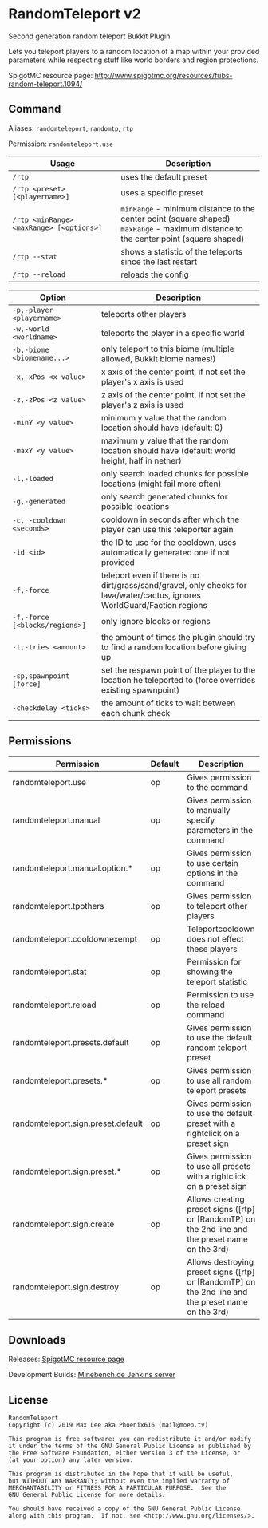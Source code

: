 RandomTeleport v2
==============

Second generation random teleport Bukkit Plugin.

Lets you teleport players to a random location of a map within your provided parameters while respecting stuff like world borders and region protections.

SpigotMC resource page: http://www.spigotmc.org/resources/fubs-random-teleport.1094/

## Command

Aliases: `randomteleport`, `randomtp`, `rtp`

Permission: `randomteleport.use`

| Usage                                    | Description                                                                                                                              |
|------------------------------------------|------------------------------------------------------------------------------------------------------------------------------------------|
| `/rtp`                                   | uses the default preset                                                                                                                  |
| `/rtp <preset> [<playername>]`           | uses a specific preset                                                                                                                   |
| `/rtp <minRange> <maxRange> [<options>]` | `minRange` - minimum distance to the center point (square shaped) <br> `maxRange` - maximum distance to the center point (square shaped) |
| `/rtp --stat`                            | shows a statistic of the teleports since the last restart                                                                                |
| `/rtp --reload`                          | reloads the config                                                                                                                       |

| Option                         | Description                                                                                                                |
|--------------------------------|----------------------------------------------------------------------------------------------------------------------------|
| `-p,-player <playername>`      | teleports other players                                                                                                    |
| `-w,-world <worldname>`        | teleports the player in a specific world                                                                                   |
| `-b,-biome <biomename...>`     | only teleport to this biome (multiple allowed, Bukkit biome names!)                                                        |
| `-x,-xPos <x value>`           | x axis of the center point, if not set the player's x axis is used                                                         |
| `-z,-zPos <z value>`           | z axis of the center point, if not set the player's z axis is used                                                         |
| `-minY <y value>`              | minimum y value that the random location should have (default: 0)                                                          |
| `-maxY <y value>`              | maximum y value that the random location should have (default: world height, half in nether)                               |
| `-l,-loaded`                   | only search loaded chunks for possible locations (might fail more often)                                                   |
| `-g,-generated`                | only search generated chunks for possible locations                                                                        |
| `-c, -cooldown <seconds>`      | cooldown in seconds after which the player can use this teleporter again                                                   |
| `-id <id>`                     | the ID to use for the cooldown, uses automatically generated one if not provided                                           |
| `-f,-force`                    | teleport even if there is no dirt/grass/sand/gravel, only checks for lava/water/cactus, ignores WorldGuard/Faction regions |
| `-f,-force [<blocks/regions>]` | only ignore blocks or regions                                                                                              |
| `-t,-tries <amount>`           | the amount of times the plugin should try to find a random location before giving up                                       |
| `-sp,spawnpoint [force]`       | set the respawn point of the player to the location he teleported to (force overrides existing spawnpoint)                 |
| `-checkdelay <ticks>`          | the amount of ticks to wait between each chunk check                                                                       |

## Permissions

Permission                          | Default | Description
------------------------------------|---------|---------------------------
randomteleport.use                  | op      | Gives permission to the command
randomteleport.manual               | op      | Gives permission to manually specify parameters in the command
randomteleport.manual.option.*      | op      | Gives permission to use certain options in the command
randomteleport.tpothers             | op      | Gives permission to teleport other players
randomteleport.cooldownexempt       | op      | Teleportcooldown does not effect these players
randomteleport.stat                 | op      | Permission for showing the teleport statistic
randomteleport.reload               | op      | Permission to use the reload command 
randomteleport.presets.default      | op      | Gives permission to use the default random teleport preset
randomteleport.presets.*            | op      | Gives permission to use all random teleport presets
randomteleport.sign.preset.default  | op      | Gives permission to use the default preset with a rightclick on a preset sign
randomteleport.sign.preset.*        | op      | Gives permission to use all presets with a rightclick on a preset sign
randomteleport.sign.create          | op      | Allows creating preset signs ([rtp] or [RandomTP] on the 2nd line and the preset name on the 3rd)
randomteleport.sign.destroy         | op      | Allows destroying preset signs ([rtp] or [RandomTP] on the 2nd line and the preset name on the 3rd)

## Downloads

Releases: [SpigotMC resource page](http://www.spigotmc.org/resources/fubs-random-teleport.1094/)

Development Builds: [Minebench.de Jenkins server](https://ci.minebench.de/job/Randomteleport/)

## License

```
RandomTeleport
Copyright (c) 2019 Max Lee aka Phoenix616 (mail@moep.tv)

This program is free software: you can redistribute it and/or modify
it under the terms of the GNU General Public License as published by
the Free Software Foundation, either version 3 of the License, or
(at your option) any later version.

This program is distributed in the hope that it will be useful,
but WITHOUT ANY WARRANTY; without even the implied warranty of
MERCHANTABILITY or FITNESS FOR A PARTICULAR PURPOSE.  See the
GNU General Public License for more details.

You should have received a copy of the GNU General Public License
along with this program.  If not, see <http://www.gnu.org/licenses/>.
```
